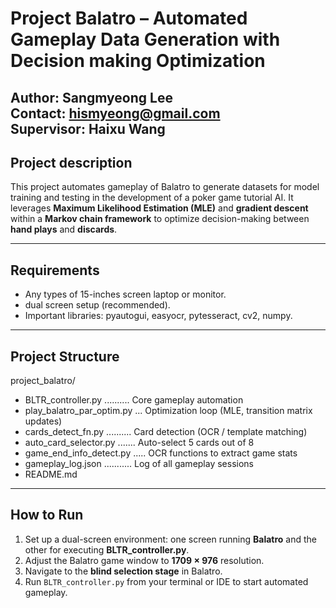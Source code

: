 # Project Balatro – Automated Gameplay Data Generation with Decision making Optimization

Author: Sangmyeong Lee \
Contact: hismyeong@gmail.com \
Supervisor: Haixu Wang 
---

## Project description

This project automates gameplay of Balatro to generate datasets for model training and testing in the development of a poker game tutorial AI. 
It leverages **Maximum Likelihood Estimation (MLE)** and **gradient descent** within a **Markov chain framework** to optimize decision-making between **hand plays** and **discards**.

---

## Requirements
 - Any types of 15-inches screen laptop or monitor.
 - dual screen setup (recommended).
 - Important libraries: pyautogui, easyocr, pytesseract, cv2, numpy.

---
## Project Structure

project_balatro/
- BLTR_controller.py .......... Core gameplay automation  
- play_balatro_par_optim.py ... Optimization loop (MLE, transition matrix updates)  
- cards_detect_fn.py .......... Card detection (OCR / template matching)  
- auto_card_selector.py ....... Auto-select 5 cards out of 8
- game_end_info_detect.py ..... OCR functions to extract game stats  
- gameplay_log.json ........... Log of all gameplay sessions  
- README.md   

---

## How to Run

1. Set up a dual-screen environment: one screen running **Balatro** and the other for executing **BLTR_controller.py**.
2. Adjust the Balatro game window to **1709 × 976** resolution.
3. Navigate to the **blind selection stage** in Balatro.
4. Run `BLTR_controller.py` from your terminal or IDE to start automated gameplay.